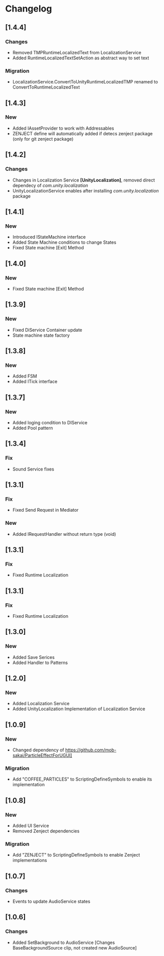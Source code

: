 # Changelog

## [1.4.4]
### Changes
- Removed TMPRuntimeLocalizedText from LocalizationService
- Added RuntimeLocalizedTextSetAction as abstract way to set text
### Migration
- LocalizationService.ConvertToUnityRuntimeLocalizedTMP renamed to ConvertToRuntimeLocalizedText

## [1.4.3]
### New
- Added IAssetProvider to work with Addressables
- ZENJECT define will automatically added if detecs zenject package (only for git zenject package)

## [1.4.2]
### Changes
- Changes in Localization Service **[UnityLocalization]**, removed direct dependecy of _com.unity.localization_
- UnityLocalizationService enables after installing _com.unity.localization_ package 

## [1.4.1]
### New
- Introduced IStateMachine interface
- Added State Machine conditions to change States
- Fixed State machine [Exit] Method

## [1.4.0]
### New
- Fixed State machine [Exit] Method

## [1.3.9]
### New
- Fixed DiService Container update
- State machine state factory

## [1.3.8]
### New
- Added FSM
- Added ITick interface

## [1.3.7]
### New
- Added loging condition to DIService
- Added Pool pattern

## [1.3.4]
### Fix
- Sound Service fixes

## [1.3.1]
### Fix
- Fixed Send Request in Mediator
### New
- Added IRequestHandler without return type (void)

## [1.3.1]
### Fix
- Fixed Runtime Localization

## [1.3.1]
### Fix
- Fixed Runtime Localization

## [1.3.0]
### New
- Added Save Serices
- Added Handler to Patterns

## [1.2.0]
### New
- Added Localization Service
- Added UnityLocalization Implementation of Localization Service

## [1.0.9]
### New
- Changed dependency of https://github.com/mob-sakai/ParticleEffectForUGUI]
### Migration
- Add "COFFEE_PARTICLES" to ScriptingDefineSymbols to enable its implementation

## [1.0.8]
### New
- Added UI Service
- Removed Zenject dependencies
### Migration
- Add "ZENJECT" to ScriptingDefineSymbols to enable Zenject implementations

## [1.0.7]
### Changes
- Events to update AudioService states

## [1.0.6]
### Changes
- Added SetBackground to AudioService [Changes BaseBackgroundSource clip, not created new AudioSource]
